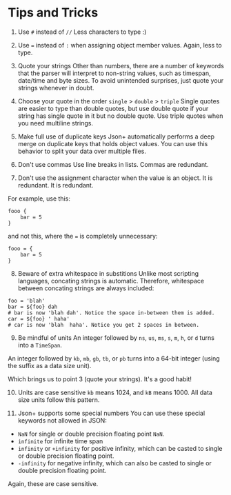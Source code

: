 Tips and Tricks
===============

1. Use `#` instead of `//`
Less characters to type :)


2. Use `=` instead of `:` when assigning object member values.
Again, less to type.


3. Quote your strings
Other than numbers, there are a number of keywords that the parser will interpret to non-string values, such as timespan, date/time and byte sizes. To avoid unintended surprises, just quote your strings whenever in doubt.


4. Choose your quote in the order `single` > `double` > `triple`
Single quotes are easier to type than double quotes, but use double quote if your string has single quote in it but no double quote. Use triple quotes when you need multiline strings.


5. Make full use of duplicate keys
Json+ automatically performs a deep merge on duplicate keys that holds object values. You can use this behavior to split your data over multiple files.


6. Don't use commas
Use line breaks in lists. Commas are redundant.


7. Don't use the assignment character when the value is an object. It is redundant.
It is redundant.

For example, use this:
```
fooo {
	bar = 5
}
```

and not this, where the `=` is completely unnecessary:
```
fooo = {
	bar = 5
}
```


8. Beware of extra whitespace in substitions
Unlike most scripting languages, concating strings is automatic. Therefore, whitespace between concating strings are always included:

```
foo = 'blah'
bar = ${foo} dah
# bar is now 'blah dah'. Notice the space in-between them is added.
car = ${foo} ' haha'
# car is now 'blah  haha'. Notice you get 2 spaces in between.
```

9. Be mindful of units
An integer followed by `ns`, `us`, `ms`, `s`, `m`, `h`, or `d` turns into a `TimeSpan`.

An integer followed by `kb`, `mb`, `gb`, `tb`, or `pb` turns into a 64-bit integer (using the suffix as a data size unit).

Which brings us to point 3 (quote your strings). It's a good habit!


10. Units are case sensitive
`kb` means 1024, and `kB` means 1000. All data size units follow this pattern.


11. Json+ supports some special numbers
You can use these special keywords not allowed in JSON: 
- `NaN` for single or double precision floating point `NaN`.
- `infinite` for infinite time span
- `infinity` or `+infinity` for positive infinity, which can be casted to single or double precision floating point.
- `-infinity` for negative infinity, which can also be casted to single or double precision floating point.

Again, these are case sensitive.
